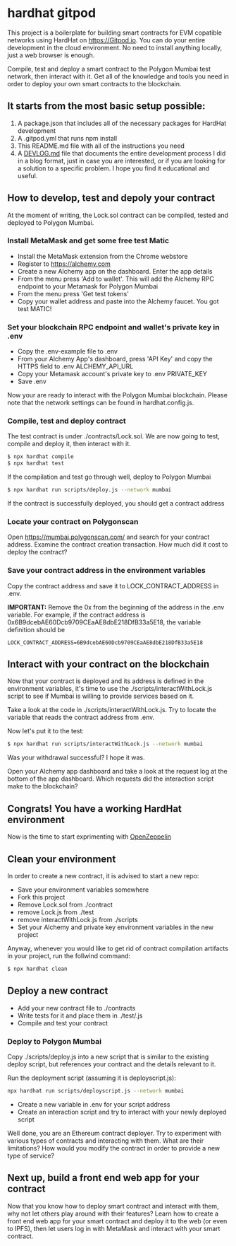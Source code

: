 # hardhat gitpod

This project is a boilerplate for building smart contracts for EVM copatible networks using HardHat on https://Gitpod.io. You can do your entire development in the cloud environment. No need to install anything locally, just a web browser is enough. 

Compile, test and deploy a smart contract to the Polygon Mumbai test network, then interact with it. Get all of the knowledge and tools you need in order to deploy your own smart contracts to the blockchain. 

## It starts from the most basic setup possible:

1. A package.json that includes all of the necessary packages for HardHat development
2. A .gitpod.yml that runs npm install
3. This README.md file with all of the instructions you need
4. A [DEVLOG.md](DEVLOG.md) file that documents the entire development process I did in a blog format, just in case you are interested, or if you are looking for a solution to a specific problem. I hope you find it educational and useful. 

## How to develop, test and depoly your contract

At the moment of writing, the Lock.sol contract can be compiled, tested and deployed to Polygon Mumbai. 

### Install MetaMask and get some free test Matic

- Install the MetaMask extension from the Chrome webstore
- Register to https://alchemy.com
- Create a new Alchemy app on the dashboard. Enter the app details
- From the menu press 'Add to wallet'. This will add the Alchemy RPC endpoint to your Metamask for Polygon Mumbai
- From the menu press 'Get test tokens'
- Copy your wallet address and paste into the Alchemy faucet. You got test MATIC!

### Set your blockchain RPC endpoint and wallet's private key in .env

- Copy the .env-example file to .env
- From your Alchemy App's dashboard, press 'API Key' and copy the HTTPS field to .env ALCHEMY_API_URL
- Copy your Metamask account's private key to .env PRIVATE_KEY
- Save .env

Now your are ready to interact with the Polygon Mumbai blockchain. Please note that the network settings can be found in hardhat.config.js.

### Compile, test and deploy contract

The test contract is under ./contracts/Lock.sol. We are now going to test, compile and deploy it, then interact with it. 

```bash
$ npx hardhat compile
$ npx hardhat test
```

If the compilation and test go through well, deploy to Polygon Mumbai

```bash
$ npx hardhat run scripts/deploy.js --network mumbai
```

If the contract is successfully deployed, you should get a contract address

### Locate your contract on Polygonscan

Open https://mumbai.polygonscan.com/ and search for your contract address. Examine the contract creation transaction. How much did it cost to deploy the contract?

### Save your contract address in the environment variables

Copy the contract address and save it to LOCK_CONTRACT_ADDRESS in .env. 

**IMPORTANT:** Remove the 0x from the beginning of the address in the .env variable. For example, if the contract address is 0x6B9dcebAE60Dcb9709CEaAE8dbE218DfB33a5E18, the variable definition should be 

```text
LOCK_CONTRACT_ADDRESS=6B9dcebAE60Dcb9709CEaAE8dbE218DfB33a5E18
```

## Interact with your contract on the blockchain

Now that your contract is deployed and its address is defined in the environment variables, it's time to use the ./scripts/interactWithLock.js script to see if Mumbai is willing to provide services based on it. 

Take a look at the code in ./scripts/interactWithLock.js. Try to locate the variable that reads the contract address from .env. 

Now let's put it to the test:

```bash
$ npx hardhat run scripts/interactWithLock.js --network mumbai
```

Was your withdrawal successful? I hope it was. 

Open your Alchemy app dashboard and take a look at the request log at the bottom of the app dashboard. Which requests did the interaction script make to the blockchain? 

## Congrats! You have a working HardHat environment

Now is the time to start exprimenting with [OpenZeppelin](https://wizard.openzeppelin.com/)

## Clean your environment

In order to create a new contract, it is advised to start a new repo:

- Save your environment variables somewhere
- Fork this project
- Remove Lock.sol from ./contract
- remove Lock.js from ./test
- remove interactWithLock.js from ./scripts
- Set your Alchemy and private key environment variables in the new project

Anyway, whenever you would like to get rid of contract compilation artifacts in your project, run the follwind command:

```bash
$ npx hardhat clean
```

## Deploy a new contract 

- Add your new contract file to ./contracts
- Write tests for it and place them in ./test/<Contractname>.js
- Compile and test your contract

### Deploy to Polygon Mumbai

Copy ./scripts/deploy.js into a new script that is similar to the existing deploy script, but references your contract and the details relevant to it. 

Run the deployment script (assuming it is deployscript.js):

```bash
npx hardhat run scripts/deployscript.js --network mumbai
```

- Create a new variable in .env for your script address
- Create an interaction script and try to interact with your newly deployed script

Well done, you are an Ethereum contract deployer. Try to experiment with various types of contracts and interacting with them. What are their limitations? How would you modify the contract in order to provide a new type of service?

## Next up, build a front end web app for your contract

Now that you know how to deploy smart contract and interact with them, why not let others play around with their features? Learn how to create a front end web app for your smart contract and deploy it to the web (or even to IPFS), then let users log in with MetaMask and interact with your smart contract. 